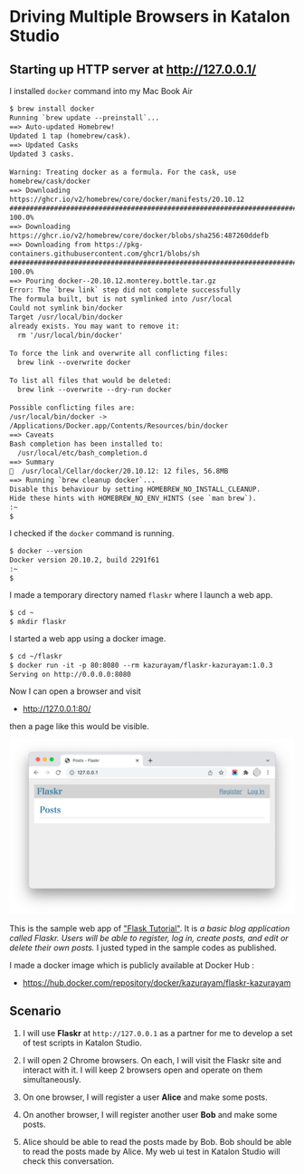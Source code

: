 # Driving Multiple Browsers in Katalon Studio

## Starting up HTTP server at <http://127.0.0.1/>

I installed `docker` command into my Mac Book Air

    $ brew install docker
    Running `brew update --preinstall`...
    ==> Auto-updated Homebrew!
    Updated 1 tap (homebrew/cask).
    ==> Updated Casks
    Updated 3 casks.

    Warning: Treating docker as a formula. For the cask, use homebrew/cask/docker
    ==> Downloading https://ghcr.io/v2/homebrew/core/docker/manifests/20.10.12
    ######################################################################## 100.0%
    ==> Downloading https://ghcr.io/v2/homebrew/core/docker/blobs/sha256:487260ddefb
    ==> Downloading from https://pkg-containers.githubusercontent.com/ghcr1/blobs/sh
    ######################################################################## 100.0%
    ==> Pouring docker--20.10.12.monterey.bottle.tar.gz
    Error: The `brew link` step did not complete successfully
    The formula built, but is not symlinked into /usr/local
    Could not symlink bin/docker
    Target /usr/local/bin/docker
    already exists. You may want to remove it:
      rm '/usr/local/bin/docker'

    To force the link and overwrite all conflicting files:
      brew link --overwrite docker

    To list all files that would be deleted:
      brew link --overwrite --dry-run docker

    Possible conflicting files are:
    /usr/local/bin/docker -> /Applications/Docker.app/Contents/Resources/bin/docker
    ==> Caveats
    Bash completion has been installed to:
      /usr/local/etc/bash_completion.d
    ==> Summary
    🍺  /usr/local/Cellar/docker/20.10.12: 12 files, 56.8MB
    ==> Running `brew cleanup docker`...
    Disable this behaviour by setting HOMEBREW_NO_INSTALL_CLEANUP.
    Hide these hints with HOMEBREW_NO_ENV_HINTS (see `man brew`).
    :~
    $

I checked if the `docker` command is running.

    $ docker --version
    Docker version 20.10.2, build 2291f61
    :~
    $

I made a temporary directory named `flaskr` where I launch a web app.

    $ cd ~
    $ mkdir flaskr

I started a web app using a docker image.

    $ cd ~/flaskr
    $ docker run -it -p 80:8080 --rm kazurayam/flaskr-kazurayam:1.0.3
    Serving on http://0.0.0.0:8080

Now I can open a browser and visit

-   <http://127.0.0.1:80/>

then a page like this would be visible.

![flaskr just started](docs/images/flaskr_just_started.png)

This is the sample web app of ["Flask Tutorial"](https://flask.palletsprojects.com/en/2.0.x/tutorial/). It is *a basic blog application called Flaskr. Users will be able to register, log in, create posts, and edit or delete their own posts.* I justed typed in the sample codes as published.

I made a docker image which is publicly available at Docker Hub :

-   <https://hub.docker.com/repository/docker/kazurayam/flaskr-kazurayam>

## Scenario

1.  I will use **Flaskr** at `http://127.0.0.1` as a partner for me to develop a set of test scripts in Katalon Studio.

2.  I will open 2 Chrome browsers. On each, I will visit the Flaskr site and interact with it. I will keep 2 browsers open and operate on them simultaneously.

3.  On one browser, I will register a user **Alice** and make some posts.

4.  On another browser, I will register another user **Bob** and make some posts.

5.  Alice should be able to read the posts made by Bob. Bob should be able to read the posts made by Alice. My web ui test in Katalon Studio will check this conversation.
